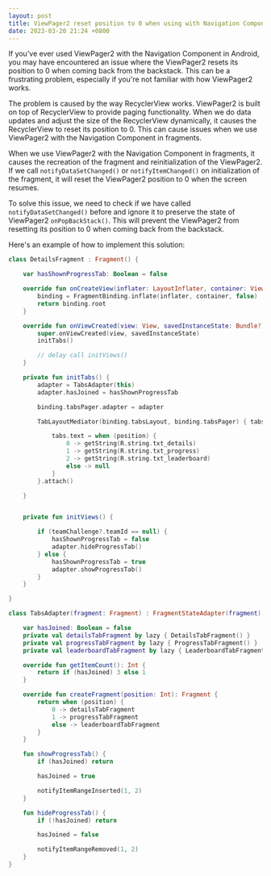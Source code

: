 ```yaml
---
layout: post
title: ViewPager2 reset position to 0 when using with Navigation Component
date: 2023-03-20 21:24 +0800
---
```


If you've ever used ViewPager2 with the Navigation Component in Android, you may have encountered an issue where the ViewPager2 resets its position to 0 when coming back from the backstack. This can be a frustrating problem, especially if you're not familiar with how ViewPager2 works.
<!--more-->

The problem is caused by the way RecyclerView works. ViewPager2 is built on top of RecyclerView to provide paging functionality. When we do data updates and adjust the size of the RecyclerView dynamically, it causes the RecyclerView to reset its position to 0. This can cause issues when we use ViewPager2 with the Navigation Component in fragments.

When we use ViewPager2 with the Navigation Component in fragments, it causes the recreation of the fragment and reinitialization of the ViewPager2. If we call `notifyDataSetChanged()` or `notifyItemChanged()` on initialization of the fragment, it will reset the ViewPager2 position to 0 when the screen resumes.

To solve this issue, we need to check if we have called `notifyDataSetChanged()` before and ignore it to preserve the state of ViewPager2 `onPopBackStack()`. This will prevent the ViewPager2 from resetting its position to 0 when coming back from the backstack.

Here's an example of how to implement this solution:

```kotlin
class DetailsFragment : Fragment() {

    var hasShownProgressTab: Boolean = false

    override fun onCreateView(inflater: LayoutInflater, container: ViewGroup?, savedInstanceState: Bundle?): View {
        binding = FragmentBinding.inflate(inflater, container, false)
        return binding.root
    }

    override fun onViewCreated(view: View, savedInstanceState: Bundle?) {
        super.onViewCreated(view, savedInstanceState)
        initTabs()

        // delay call initViews()
    }

    private fun initTabs() {
        adapter = TabsAdapter(this)
        adapter.hasJoined = hasShownProgressTab

        binding.tabsPager.adapter = adapter

        TabLayoutMediator(binding.tabsLayout, binding.tabsPager) { tabs, position ->

            tabs.text = when (position) {
                0 -> getString(R.string.txt_details)
                1 -> getString(R.string.txt_progress)
                2 -> getString(R.string.txt_leaderboard)
                else -> null
            }
        }.attach()

    }


    private fun initViews() {

        if (teamChallenge?.teamId == null) {
            hasShownProgressTab = false
            adapter.hideProgressTab()
        } else {
            hasShownProgressTab = true
            adapter.showProgressTab()
        }
    }

}

class TabsAdapter(fragment: Fragment) : FragmentStateAdapter(fragment) {

    var hasJoined: Boolean = false
    private val detailsTabFragment by lazy { DetailsTabFragment() }
    private val progressTabFragment by lazy { ProgressTabFragment() }
    private val leaderboardTabFragment by lazy { LeaderboardTabFragment() }

    override fun getItemCount(): Int {
        return if (hasJoined) 3 else 1
    }

    override fun createFragment(position: Int): Fragment {
        return when (position) {
            0 -> detailsTabFragment
            1 -> progressTabFragment
            else -> leaderboardTabFragment
        }
    }

    fun showProgressTab() {
        if (hasJoined) return

        hasJoined = true

        notifyItemRangeInserted(1, 2)
    }

    fun hideProgressTab() {
        if (!hasJoined) return

        hasJoined = false

        notifyItemRangeRemoved(1, 2)
    }
}

```
